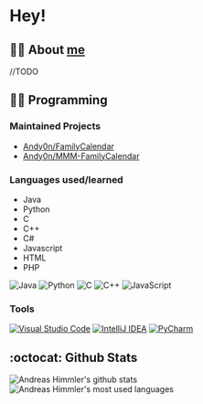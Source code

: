 # Hey!
## 👨‍💼 About [me](https://github.com/Andy0n)
//TODO


## 👨‍💻 Programming
### Maintained Projects
- [Andy0n/FamilyCalendar](https://github.com/Andy0n/FamilyCalendar)
- [Andy0n/MMM-FamilyCalendar](https://github.com/Andy0n/MMM-FamilyCalendar)

### Languages used/learned
- Java
- Python
- C
- C++
- C#
- Javascript
- HTML
- PHP

![Java](https://img.shields.io/badge/-Java-007396?style=for-the-badge&logo=Java)
![Python](https://img.shields.io/badge/-Python-3776ab?style=for-the-badge&logo=Python)
![C](https://img.shields.io/badge/-C-A8B9CC?style=for-the-badge&logo=C)
![C++](https://img.shields.io/badge/-Python-3776ab?style=for-the-badge&logo=C%2B%2B)
![JavaScript](https://img.shields.io/badge/-JavaScript-f7df1e?style=for-the-badge&logo=JavaScript)

### Tools
[![Visual Studio Code](https://img.shields.io/badge/-Visual%20Studio%20Code-007acc?style=for-the-badge&logo=visual-studio-code)](https://vscodium.com/)
[![IntelliJ IDEA](https://img.shields.io/badge/-IntelliJ%20IDEA%20-black?style=for-the-badge&logo=IntelliJ-IDEA)](https://www.jetbrains.com/idea/)
[![PyCharm](https://img.shields.io/badge/-PyCharm-black?style=for-the-badge&logo=PyCharm)](https://www.jetbrains.com/pycharm/)


## :octocat: Github Stats
![Andreas Himmler's github stats](https://github-readme-stats.vercel.app/api?username=Andy0n&count_private=true&show_icons=true&theme=gruvbox)
![Andreas Himmler's most used languages](https://github-readme-stats.vercel.app/api/top-langs/?username=Andy0n&layout=compact&theme=gruvbox)
